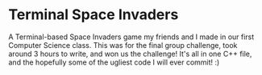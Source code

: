 # Terminal Space Invaders
A Terminal-based Space Invaders game my friends and I made in our first Computer Science class. This was for the final group challenge, took around 3 hours to write, and won us the challenge! It's all in one C++ file, and the hopefully some of the ugliest code I will ever commit! :)
